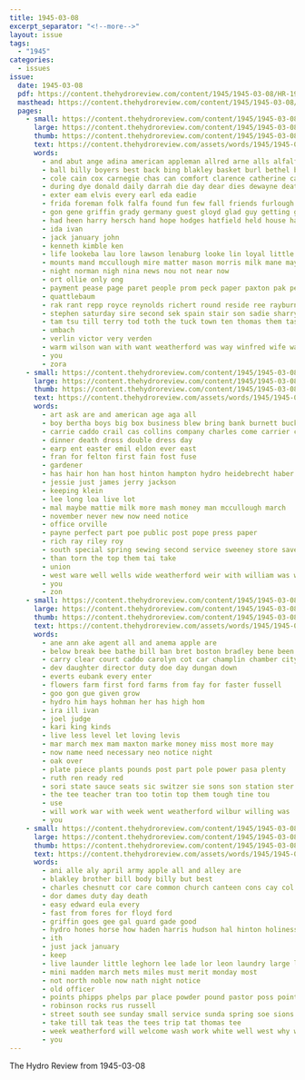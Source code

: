 ```yaml
---
title: 1945-03-08
excerpt_separator: "<!--more-->"
layout: issue
tags:
  - "1945"
categories:
  - issues
issue:
  date: 1945-03-08
  pdf: https://content.thehydroreview.com/content/1945/1945-03-08/HR-1945-03-08.pdf
  masthead: https://content.thehydroreview.com/content/1945/1945-03-08/masthead/HR-1945-03-08.jpg
  pages:
    - small: https://content.thehydroreview.com/content/1945/1945-03-08/small/HR-1945-03-08-01.jpg
      large: https://content.thehydroreview.com/content/1945/1945-03-08/large/HR-1945-03-08-01.jpg
      thumb: https://content.thehydroreview.com/content/1945/1945-03-08/thumbnails/HR-1945-03-08-01.jpg
      text: https://content.thehydroreview.com/assets/words/1945/1945-03-08/HR-1945-03-08-01.txt
      words:
        - and abut ange adina american appleman allred arne alls alfalfa aper all are ale aus
        - ball billy boyers best back bing blakley basket burl bethel boys baker bast barnard burns ben been burrow buck brow binger brought bryan
        - cole cain cox carnegie chas can comfort clarence catherine cay cecil church cobb crosswhite clyde cream cousin class carrier cardwell cross come city
        - during dye donald daily darrah die day dear dies dewayne death ditmore daughter
        - exter eam elvis every earl eda eadie
        - frida foreman folk falfa found fun few fall friends furlough friend fam fossett flem from for fay former fund fred
        - gon gene griffin grady germany guest gloyd glad guy getting given george gilbert
        - had heen harry hersch hand hope hodges hatfield held house hamilton hee hinton houts harvey herbert hydro him her hart henry heck huband how hina hubbard horace high hare hae has hidden home
        - ida ivan
        - jack january john
        - kenneth kimble ken
        - life lookeba lau lore lawson lenaburg looke lin loyal little live laven latter lingle long lock lanier ley legion left
        - mounts mand mccullough mire matter mason morris milk mane may meck most mond mal men march marshall medal more mir miller
        - night norman nigh nina news nou not near now
        - ort ollie only ong
        - payment pease page paret people prom peck paper paxton pak peer peo pastor pec par peg place pos
        - quattlebaum
        - rak rant repp royce reynolds richert round reside ree rayburn ren ralph roy rom red rien
        - stephen saturday sire second sek spain stair son sadie sharry scholl sents sie seals smith shane she salen stout spear sunday sil saw service seat say sell
        - tam tsu till terry tod toth the tuck town ten thomas them tas tell tie than
        - umbach
        - verlin victor very verden
        - warm wilson wan with want weatherford was way winfred wife war walter week weathers watson well whit wave will
        - you
        - zora
    - small: https://content.thehydroreview.com/content/1945/1945-03-08/small/HR-1945-03-08-02.jpg
      large: https://content.thehydroreview.com/content/1945/1945-03-08/large/HR-1945-03-08-02.jpg
      thumb: https://content.thehydroreview.com/content/1945/1945-03-08/thumbnails/HR-1945-03-08-02.jpg
      text: https://content.thehydroreview.com/assets/words/1945/1945-03-08/HR-1945-03-08-02.txt
      words:
        - art ask are and american age aga all
        - boy bertha boys big box business blew bring bank burnett buck born
        - carrie caddo crail cas collins company charles come carrier county chisum cashier can chick
        - dinner death dross double dress day
        - earp ent easter emil eldon ever east
        - fran for felton first fain fost fuse
        - gardener
        - has hair hon han host hinton hampton hydro heidebrecht haber home hardware hansen hour husband had her
        - jessie just james jerry jackson
        - keeping klein
        - lee long loa live lot
        - mal maybe mattie milk more mash money man mccullough march
        - november never new now need notice
        - office orville
        - payne perfect part poe public post pope press paper
        - rich ray riley roy
        - south special spring sewing second service sweeney store save smith saturday she seed
        - than torn the top them tai take
        - union
        - west ware well wells wide weatherford weir with william was will wat way
        - you
        - zon
    - small: https://content.thehydroreview.com/content/1945/1945-03-08/small/HR-1945-03-08-03.jpg
      large: https://content.thehydroreview.com/content/1945/1945-03-08/large/HR-1945-03-08-03.jpg
      thumb: https://content.thehydroreview.com/content/1945/1945-03-08/thumbnails/HR-1945-03-08-03.jpg
      text: https://content.thehydroreview.com/assets/words/1945/1945-03-08/HR-1945-03-08-03.txt
      words:
        - ane ann ake agent all and anema apple are
        - below break bee bathe bill ban bret boston bradley bene been business born
        - carry clear court caddo carolyn cot car champlin chamber city came county cena coop can come class cash cost
        - dev daughter director duty doe day dungan down
        - everts eubank every enter
        - flowers farm first ford farms from fay for faster fussell
        - goo gon gue given grow
        - hydro him hays hohman her has high hom
        - ira ill ivan
        - joel judge
        - kari king kinds
        - live less level let loving levis
        - mar march mex mam maxton marke money miss most more may
        - now name need necessary neo notice night
        - oak over
        - plate piece plants pounds post part pole power pasa plenty
        - ruth ren ready red
        - sori state sauce seats sic switzer sie sons son station ster said share stout sunday stafford supper stats
        - the tee teacher tran too totin top them tough tine tou
        - use
        - will work war with week went weatherford wilbur willing was
        - you
    - small: https://content.thehydroreview.com/content/1945/1945-03-08/small/HR-1945-03-08-04.jpg
      large: https://content.thehydroreview.com/content/1945/1945-03-08/large/HR-1945-03-08-04.jpg
      thumb: https://content.thehydroreview.com/content/1945/1945-03-08/thumbnails/HR-1945-03-08-04.jpg
      text: https://content.thehydroreview.com/assets/words/1945/1945-03-08/HR-1945-03-08-04.txt
      words:
        - ani alle aly april army apple all and alley are
        - blakley brother bill body billy but best
        - charles chesnutt cor care common church canteen cons cay col custer city cant cody con call cowboy chek check carlisle can caddo carp county car
        - dor dames duty day death
        - easy edward eula every
        - fast from fores for floyd ford
        - griffin goes gee gal guard gade good
        - hydro hones horse how haden harris hudson hal hinton holiness held has henke
        - ith
        - just jack january
        - keep
        - live launder little leghorn lee lade lor leon laundry large last
        - mini madden march mets miles must merit monday most
        - not north noble now nath night notice
        - old officer
        - points phipps phelps par place powder pound pastor poss point perfect pork
        - robinson rocks rus russell
        - street south see sunday small service sunda spring soe sions save state stock son sales starrett
        - take till tak teas the tees trip tat thomas tee
        - week weatherford will welcome wash work white well west why weathers way weeks winkle wil with was
        - you
---
```


The Hydro Review from 1945-03-08

<!--more-->

